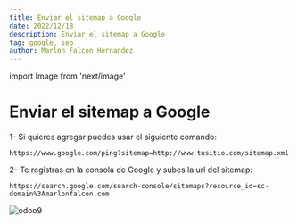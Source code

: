 ```yaml
---
title: Enviar el sitemap a Google
date: 2022/12/18
description: Enviar el sitemap a Google
tag: google, seo
author: Marlon Falcon Hernandez
---
```

import Image from 'next/image'

# Enviar el sitemap a Google

1- Si quieres agregar puedes usar el siguiente comando:
```
https://www.google.com/ping?sitemap=http://www.tusitio.com/sitemap.xml
```

2- Te registras en la consola de Google y subes la url del sitemap:
```
https://search.google.com/search-console/sitemaps?resource_id=sc-domain%3Amarlonfalcon.com
```

<Image
  src="/images/posts/sitemap.png"
  alt="odoo9"
  width={2456}
  height={1806}
  priority
  className="next-image"
/>

